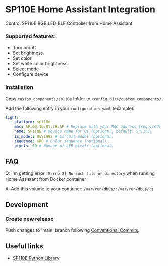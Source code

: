 # SP110E Home Assistant Integration

Control SP110E RGB LED BLE Controller from Home Assistant

### Supported features:

- Turn on/off
- Set brightness
- Set color
- Set white color brightness
- Select mode
- Configure device

### Installation

Copy `custom_components/sp110e` folder to `<config_dir>/custom_components/`.

Add the following entry in your `configuration.yaml` (example):

```yaml
light:
  - platform: sp110e
    mac: AF:00:10:01:C8:AF # Replace with your MAC address (required)
    name: SP110E # Device name for UI (optional, default: SP110E)
    ic_model: UCS1903 # Circuit model (optional)
    sequence: GRB # Color sequence (optional)
    pixels: 60 # Number of LED pixels (optional)
```

## FAQ

Q: I'm getting error `[Errno 2] No such file or directory` when running Home Assistant from Docker container

A: Add this volume to your container: `/var/run/dbus/:/var/run/dbus/:z`

## Development

### Create new release

Push changes to 'main' branch following [Conventional Commits](https://www.conventionalcommits.org/en/v1.0.0/).

## Useful links

- [SP110E Python Library](https://github.com/roslovets/SP110E)

